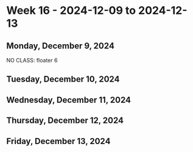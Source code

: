 # Week 16 - 2024-12-09 to 2024-12-13

## Monday, December 9, 2024

NO CLASS: floater 6

## Tuesday, December 10, 2024

## Wednesday, December 11, 2024

## Thursday, December 12, 2024

## Friday, December 13, 2024
